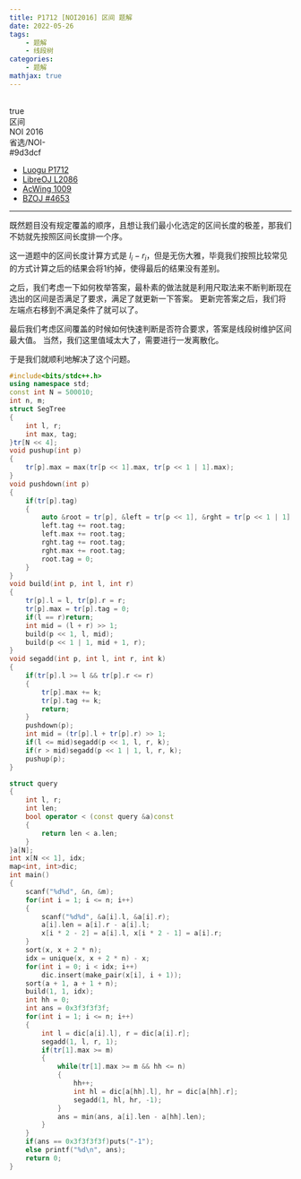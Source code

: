 ```yaml
---
title: P1712 [NOI2016] 区间 题解
date: 2022-05-26
tags:
	- 题解
	- 线段树
categories:
	- 题解
mathjax: true
---
```

<br>
<!-- more -->
<div id="problem-card-vis">true</div>
<div id="problem-info-name">区间</div>
<div id="problem-info-from">NOI 2016</div>
<div id="problem-info-difficulty">省选/NOI-</div>
<div id="problem-info-color">#9d3dcf</div>
<div id="problem-info-submit"><ul><li><a href="https://www.luogu.com.cn/problem/P1712">Luogu P1712</a></li><li><a href="https://loj.ac/p/2086">LibreOJ L2086</a></li><li><a href="https://www.acwing.com/problem/content/1011/">AcWing 1009</a></li><li><a href="https://darkbzoj.cc/problem/4653">BZOJ #4653</a></li></ul></div>

----

既然题目没有规定覆盖的顺序，且想让我们最小化选定的区间长度的极差，那我们不妨就先按照区间长度排一个序。

这一道题中的区间长度计算方式是 $l_i - r_i$，但是无伤大雅，毕竟我们按照比较常见的方式计算之后的结果会将1约掉，使得最后的结果没有差别。

之后，我们考虑一下如何枚举答案，最朴素的做法就是利用尺取法来不断判断现在选出的区间是否满足了要求，满足了就更新一下答案。
更新完答案之后，我们将左端点右移到不满足条件了就可以了。

最后我们考虑区间覆盖的时候如何快速判断是否符合要求，答案是线段树维护区间最大值。
当然，我们这里值域太大了，需要进行一发离散化。

于是我们就顺利地解决了这个问题。

``` cpp
#include<bits/stdc++.h>
using namespace std;
const int N = 500010;
int n, m;
struct SegTree
{
	int l, r;
	int max, tag;
}tr[N << 4];
void pushup(int p)
{
	tr[p].max = max(tr[p << 1].max, tr[p << 1 | 1].max);
}
void pushdown(int p)
{
	if(tr[p].tag)
	{
		auto &root = tr[p], &left = tr[p << 1], &rght = tr[p << 1 | 1];
		left.tag += root.tag;
		left.max += root.tag;
		rght.tag += root.tag;
		rght.max += root.tag;
		root.tag = 0;
	}
}
void build(int p, int l, int r)
{
	tr[p].l = l, tr[p].r = r;
	tr[p].max = tr[p].tag = 0;
	if(l == r)return;
	int mid = (l + r) >> 1;
	build(p << 1, l, mid);
	build(p << 1 | 1, mid + 1, r);
}
void segadd(int p, int l, int r, int k)
{
	if(tr[p].l >= l && tr[p].r <= r)
	{
		tr[p].max += k;
		tr[p].tag += k;
		return;
	}
	pushdown(p);
	int mid = (tr[p].l + tr[p].r) >> 1;
	if(l <= mid)segadd(p << 1, l, r, k);
	if(r > mid)segadd(p << 1 | 1, l, r, k);
	pushup(p);
}

struct query
{
	int l, r;
	int len;
	bool operator < (const query &a)const
	{
		return len < a.len;
	}
}a[N];
int x[N << 1], idx;
map<int, int>dic;
int main()
{
	scanf("%d%d", &n, &m);
	for(int i = 1; i <= n; i++)
	{
		scanf("%d%d", &a[i].l, &a[i].r);
		a[i].len = a[i].r - a[i].l;
		x[i * 2 - 2] = a[i].l, x[i * 2 - 1] = a[i].r;
	}
	sort(x, x + 2 * n);
	idx = unique(x, x + 2 * n) - x;
	for(int i = 0; i < idx; i++)
		dic.insert(make_pair(x[i], i + 1));
	sort(a + 1, a + 1 + n);
	build(1, 1, idx);
	int hh = 0;
	int ans = 0x3f3f3f3f;
	for(int i = 1; i <= n; i++)
	{
		int l = dic[a[i].l], r = dic[a[i].r];
		segadd(1, l, r, 1);
		if(tr[1].max >= m)
		{
			while(tr[1].max >= m && hh <= n)
			{
				hh++;
				int hl = dic[a[hh].l], hr = dic[a[hh].r];
				segadd(1, hl, hr, -1);
			}
			ans = min(ans, a[i].len - a[hh].len);
		}
	}
	if(ans == 0x3f3f3f3f)puts("-1");
	else printf("%d\n", ans);
	return 0;
}
```


